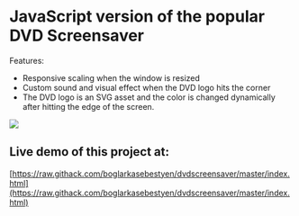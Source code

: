 

# JavaScript version of the popular DVD Screensaver

Features:

* Responsive scaling when the window is resized
* Custom sound and visual effect when the DVD logo hits the corner
* The DVD logo is an SVG asset and the color is changed dynamically after hitting the edge of the screen.

![](https://raw.githubusercontent.com/https://github.com/boglarkasebestyen/dvdscreensaver/master/dvd_img.jpg)


## Live demo of this project at:

[https://raw.githack.com/boglarkasebestyen/dvdscreensaver/master/index.html](https://raw.githack.com/boglarkasebestyen/dvdscreensaver/master/index.html)

